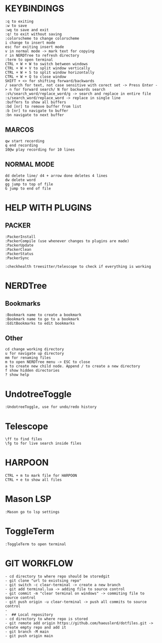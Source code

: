 # KEYBINDINGS
    :q to exiting
    :w to save
    :wq to save and exit
    :q! to exit without saving
    :colorscheme to change colorscheme
    i change to insert mode
    esc for exiting insert mode
    v in normal mode -> mark text for copying
    r in NERDTree to refresh directory
    :term to open terminal
    CTRL + W + W to switch between windows
    CTRL + W + V to split window vertically
    CTRL + W + S to split window horizontally
    CTRL + W + Q to close window
    SHIFT + <> for shifting forward/backwards
    / search for text, not case sensitive with corect set -> Press Enter -> n for forward search/ N for backwards search
    :s%/search_word/replace_word/g -> search and replace in entire file
    :s/search_word/replace_word -> replace in single line
    :buffers to show all buffers
    :bd [nr] to remove buffer from list
    :b [nr] to navigate to buffer
    :bn navigate to next buffer

## MARCOS
    qw start recording
    q end recording
    10@w play recording for 10 lines

## NORMAL MODE
    dd delete line/ d4 + arrow done deletes 4 lines
    dw delete word
    gg jump to top of file
    G jump to end of file

# HELP WITH PLUGINS

## PACKER
    :PackerInstall
    :PackerCompile (use whenever changes to plugins are made)
    :PackerUpdate
    :PackerClean
    :PackerStatus
    :PackerSync

    :checkhealth treesitter/telescope to check if everything is working

# NERDTree
## Bookmarks
    :Bookmark name to create a bookmark
    :Bookmark name to go to a bookmark
    :EditBookmarks to edit bookmarks

## Other
    cd change working directory
    u for navigate up directory
    mm for renaming files 
    m to open NERDTree menu -> ESC to close
    a to create new child node. Append / to create a new directory
    f show hidden directories
    ? show help

# UndotreeToggle
    :UndotreeToggle, use for undo/redo history

# Telescope
    \ff to find files
    \fg to for live search inside files
# HARPOON
    CTRL + m to mark file for HARPOON
    CTRL + e to show all files

# Mason LSP
    :Mason go to lsp settings

# ToggleTerm
    :ToggleTerm to open terminal

# GIT WORKFLOW
    - cd directory to where repo should be storedgit
    - git clone "url to existsing repo"
    - git switch -c clear-terminal -> create a new branch
    - git add terminal.lua -> adding file to source control
    - git commit -m "clear terminal on windows" -> commiting file to source control
    - git push origin -u clear-terminal -> push all commits to source control
    - 
    -  ## Local repository
    - cd directory to where repo is stored
    - git remote add origin https://github.com/haeuslerd/dotfiles.git -> create empty repo and add it
    - git branch -M main
    - git push origin main
